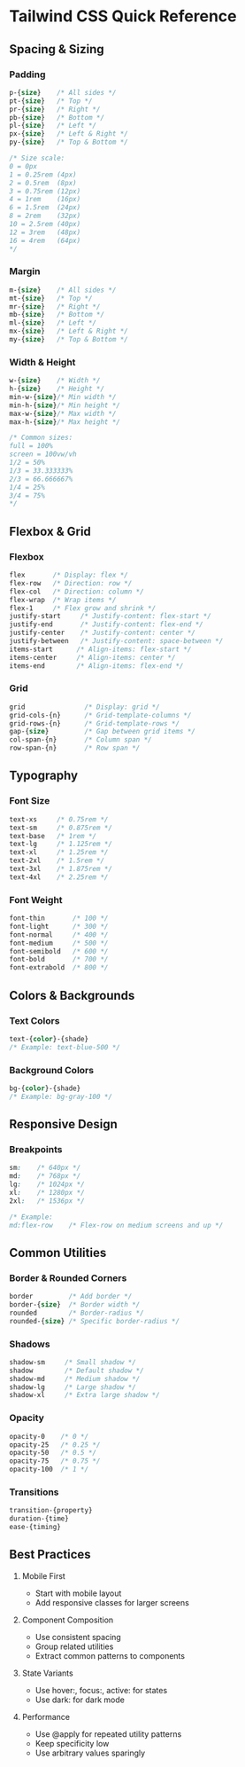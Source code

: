 # Tailwind CSS Quick Reference

## Spacing & Sizing

### Padding
```css
p-{size}    /* All sides */
pt-{size}   /* Top */
pr-{size}   /* Right */
pb-{size}   /* Bottom */
pl-{size}   /* Left */
px-{size}   /* Left & Right */
py-{size}   /* Top & Bottom */

/* Size scale:
0 = 0px
1 = 0.25rem (4px)
2 = 0.5rem  (8px)
3 = 0.75rem (12px)
4 = 1rem    (16px)
6 = 1.5rem  (24px)
8 = 2rem    (32px)
10 = 2.5rem (40px)
12 = 3rem   (48px)
16 = 4rem   (64px)
*/
```

### Margin
```css
m-{size}    /* All sides */
mt-{size}   /* Top */
mr-{size}   /* Right */
mb-{size}   /* Bottom */
ml-{size}   /* Left */
mx-{size}   /* Left & Right */
my-{size}   /* Top & Bottom */
```

### Width & Height
```css
w-{size}    /* Width */
h-{size}    /* Height */
min-w-{size}/* Min width */
min-h-{size}/* Min height */
max-w-{size}/* Max width */
max-h-{size}/* Max height */

/* Common sizes:
full = 100%
screen = 100vw/vh
1/2 = 50%
1/3 = 33.333333%
2/3 = 66.666667%
1/4 = 25%
3/4 = 75%
*/
```

## Flexbox & Grid

### Flexbox
```css
flex       /* Display: flex */
flex-row   /* Direction: row */
flex-col   /* Direction: column */
flex-wrap  /* Wrap items */
flex-1     /* Flex grow and shrink */
justify-start     /* Justify-content: flex-start */
justify-end       /* Justify-content: flex-end */
justify-center    /* Justify-content: center */
justify-between   /* Justify-content: space-between */
items-start      /* Align-items: flex-start */
items-center     /* Align-items: center */
items-end        /* Align-items: flex-end */
```

### Grid
```css
grid               /* Display: grid */
grid-cols-{n}      /* Grid-template-columns */
grid-rows-{n}      /* Grid-template-rows */
gap-{size}         /* Gap between grid items */
col-span-{n}       /* Column span */
row-span-{n}       /* Row span */
```

## Typography

### Font Size
```css
text-xs     /* 0.75rem */
text-sm     /* 0.875rem */
text-base   /* 1rem */
text-lg     /* 1.125rem */
text-xl     /* 1.25rem */
text-2xl    /* 1.5rem */
text-3xl    /* 1.875rem */
text-4xl    /* 2.25rem */
```

### Font Weight
```css
font-thin       /* 100 */
font-light      /* 300 */
font-normal     /* 400 */
font-medium     /* 500 */
font-semibold   /* 600 */
font-bold       /* 700 */
font-extrabold  /* 800 */
```

## Colors & Backgrounds

### Text Colors
```css
text-{color}-{shade}
/* Example: text-blue-500 */
```

### Background Colors
```css
bg-{color}-{shade}
/* Example: bg-gray-100 */
```

## Responsive Design

### Breakpoints
```css
sm:    /* 640px */
md:    /* 768px */
lg:    /* 1024px */
xl:    /* 1280px */
2xl:   /* 1536px */

/* Example:
md:flex-row    /* Flex-row on medium screens and up */
```

## Common Utilities

### Border & Rounded Corners
```css
border         /* Add border */
border-{size}  /* Border width */
rounded        /* Border-radius */
rounded-{size} /* Specific border-radius */
```

### Shadows
```css
shadow-sm     /* Small shadow */
shadow        /* Default shadow */
shadow-md     /* Medium shadow */
shadow-lg     /* Large shadow */
shadow-xl     /* Extra large shadow */
```

### Opacity
```css
opacity-0    /* 0 */
opacity-25   /* 0.25 */
opacity-50   /* 0.5 */
opacity-75   /* 0.75 */
opacity-100  /* 1 */
```

### Transitions
```css
transition-{property}
duration-{time}
ease-{timing}
```

## Best Practices

1. Mobile First
   - Start with mobile layout
   - Add responsive classes for larger screens

2. Component Composition
   - Use consistent spacing
   - Group related utilities
   - Extract common patterns to components

3. State Variants
   - Use hover:, focus:, active: for states
   - Use dark: for dark mode

4. Performance
   - Use @apply for repeated utility patterns
   - Keep specificity low
   - Use arbitrary values sparingly 